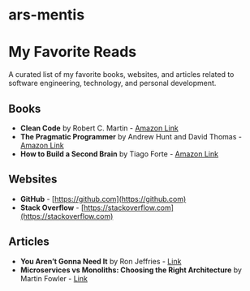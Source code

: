 # ars-mentis

# My Favorite Reads

A curated list of my favorite books, websites, and articles related to software engineering, technology, and personal development.

## Books
- **Clean Code** by Robert C. Martin - [Amazon Link](https://www.amazon.com/Clean-Code-Handbook-Software-Craftsmanship/dp/0132350882)
- **The Pragmatic Programmer** by Andrew Hunt and David Thomas - [Amazon Link](https://www.amazon.com/Pragmatic-Programmer-journey-mastery-Anniversary/dp/0135957052)
- **How to Build a Second Brain** by Tiago Forte - [Amazon Link](https://www.amazon.com/How-Build-Second-Brain-Organize/dp/1982167386)


## Websites
- **GitHub** - [https://github.com](https://github.com)
- **Stack Overflow** - [https://stackoverflow.com](https://stackoverflow.com)

## Articles
- **You Aren’t Gonna Need It** by Ron Jeffries - [Link](https://ronjeffries.com/xprog/articles/practices/prac-notneed/)
- **Microservices vs Monoliths: Choosing the Right Architecture** by Martin Fowler - [Link](https://martinfowler.com/articles/microservices.html)
